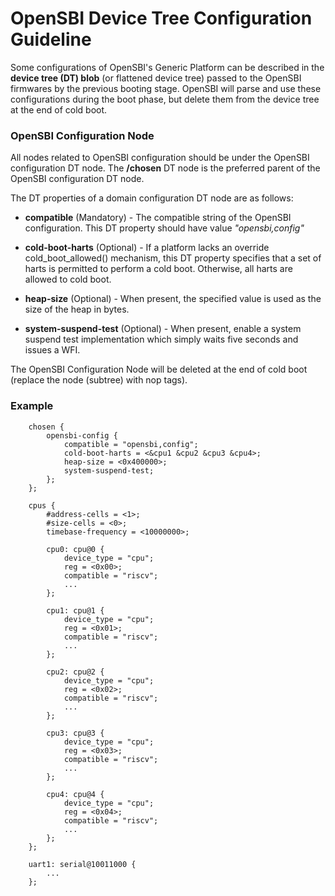 OpenSBI Device Tree Configuration Guideline
==================================

Some configurations of OpenSBI's Generic Platform can be described
in the **device tree (DT) blob** (or flattened device tree) passed
to the OpenSBI firmwares by the previous booting stage. OpenSBI will
parse and use these configurations during the boot phase, but delete
them from the device tree at the end of cold boot.

### OpenSBI Configuration Node

All nodes related to OpenSBI configuration should be under the OpenSBI
configuration DT node. The **/chosen** DT node is the preferred parent
of the OpenSBI configuration DT node.

The DT properties of a domain configuration DT node are as follows:

* **compatible** (Mandatory) - The compatible string of the OpenSBI
  configuration. This DT property should have value *"opensbi,config"*

* **cold-boot-harts** (Optional) - If a platform lacks an override
  cold_boot_allowed() mechanism, this DT property specifies that a
  set of harts is permitted to perform a cold boot. Otherwise, all
  harts are allowed to cold boot.

* **heap-size** (Optional) - When present, the specified value is used
  as the size of the heap in bytes.

* **system-suspend-test** (Optional) - When present, enable a system
  suspend test implementation which simply waits five seconds and issues a WFI.

The OpenSBI Configuration Node will be deleted at the end of cold boot
(replace the node (subtree) with nop tags).

### Example

```text
    chosen {
        opensbi-config {
            compatible = "opensbi,config";
            cold-boot-harts = <&cpu1 &cpu2 &cpu3 &cpu4>;
            heap-size = <0x400000>;
            system-suspend-test;
        };
    };

    cpus {
        #address-cells = <1>;
        #size-cells = <0>;
        timebase-frequency = <10000000>;

        cpu0: cpu@0 {
            device_type = "cpu";
            reg = <0x00>;
            compatible = "riscv";
            ...
        };

        cpu1: cpu@1 {
            device_type = "cpu";
            reg = <0x01>;
            compatible = "riscv";
            ...
        };

        cpu2: cpu@2 {
            device_type = "cpu";
            reg = <0x02>;
            compatible = "riscv";
            ...
        };

        cpu3: cpu@3 {
            device_type = "cpu";
            reg = <0x03>;
            compatible = "riscv";
            ...
        };

        cpu4: cpu@4 {
            device_type = "cpu";
            reg = <0x04>;
            compatible = "riscv";
            ...
        };
    };

    uart1: serial@10011000 {
        ...
    };
```
